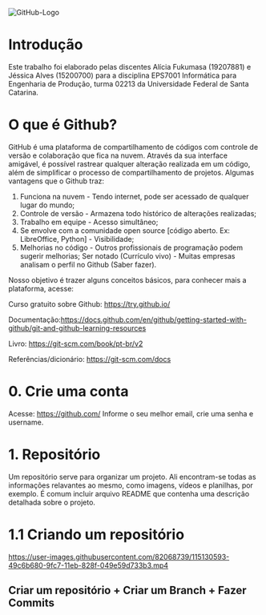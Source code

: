 ![GitHub-Logo](https://user-images.githubusercontent.com/82068739/115130169-9b6d4200-9fc3-11eb-8148-8eee8967cee6.png)
# Introdução

Este trabalho foi elaborado pelas discentes Alícia Fukumasa (19207881) e Jéssica Alves (15200700) para a disciplina EPS7001 Informática para Engenharia de Produção, turma 02213 da Universidade Federal de Santa Catarina.

# O que é Github? 

GitHub é uma plataforma de compartilhamento de códigos com controle de versão e colaboração que fica na nuvem. Através da sua interface amigável, é possível rastrear qualquer alteração realizada em um código, além de simplificar o processo de compartilhamento de projetos. Algumas vantagens que o Github traz:

1) Funciona na nuvem - Tendo internet, pode ser acessado de qualquer lugar do mundo;
2) Controle de versão - Armazena todo histórico de alterações realizadas;
3) Trabalho em equipe - Acesso simultâneo;
4) Se envolve com a comunidade open source [código aberto. Ex: LibreOffice, Python] - Visibilidade;
5) Melhorias no código - Outros profissionais de programação podem sugerir melhorias;
Ser notado (Currículo vivo) - Muitas empresas analisam o perfil no Github (Saber fazer).

Nosso objetivo é trazer alguns conceitos básicos, para conhecer mais a plataforma, acesse:

Curso gratuito sobre Github: https://try.github.io/ 

Documentação:https://docs.github.com/en/github/getting-started-with-github/git-and-github-learning-resources

Livro: https://git-scm.com/book/pt-br/v2

Referências/dicionário: https://git-scm.com/docs

# 0. Crie uma conta

Acesse: https://github.com/
Informe o seu melhor email, crie uma senha e username. 

# 1. Repositório

Um repositório serve para organizar um projeto. Ali encontram-se todas as informações relavantes ao mesmo, como imagens, vídeos e planilhas, por exemplo. 
É comum incluir arquivo README que contenha uma descrição detalhada sobre o projeto. 

# 1.1 Criando um repositório 
https://user-images.githubusercontent.com/82068739/115130593-49c6b680-9fc7-11eb-828f-049e59d733b3.mp4




## Criar um repositório +  Criar um Branch + Fazer Commits ##

